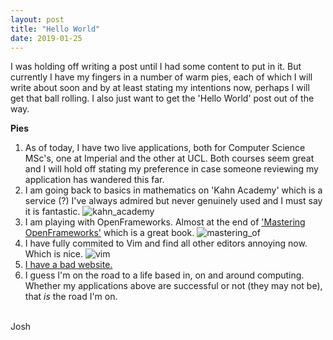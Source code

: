 ```yaml
---
layout: post
title: "Hello World"
date: 2019-01-25
---
```


I was holding off writing a post until I had some content to put in it. But currently I have my fingers in a number of warm pies, each of which I will write about soon and by at least stating my intentions now, perhaps I will get that ball rolling. I also just want to get the 'Hello World' post out of the way.

__Pies__
1. As of today, I have two live applications, both for Computer Science MSc's, one at Imperial and the other at UCL. Both courses seem great and I will hold off stating my preference in case someone reviewing my application has wandered this far.
2. I am going back to basics in mathematics on 'Kahn Academy' which is a service (?) I've always admired but never genuinely used and I must say it is fantastic.
![kahn_academy][kahn]
3. I am playing with OpenFrameworks. Almost at the end of ['Mastering OpenFrameworks'](https://www.amazon.co.uk/Mastering-openFrameworks-Creative-Coding-Demystified/dp/1849518041) which is a great book.
![mastering_of][of]
4. I have fully commited to Vim and find all other editors annoying now. Which is nice.
![vim][vim]
5. [I have a bad website.](http://joshmurr.com)
6. I guess I'm on the road to a life based in, on and around computing. Whether my applications above are successful or not (they may not be), that _is_ the road I'm on.

<br>
Josh


[kahn]: ../../../assets/images/kahn.png
[of]: ../../../assets/images/of_book.png
[vim]: ../../../assets/images/vim_sample.png
